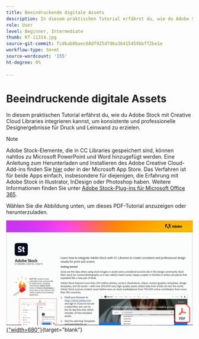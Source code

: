 ```yaml
---
title: Beeindruckende digitale Assets
description: In diesem praktischen Tutorial erfährst du, wie du Adobe Stock mit Creative Cloud Libraries integrierst, um konsistente und professionelle Designergebnisse für Druck und Leinwand zu erzielen
role: User
level: Beginner, Intermediate
thumb: KT-11314.jpg
source-git-commit: fcdbab0baec68df925d7d6a36415459bbff2be1e
workflow-type: tm+mt
source-wordcount: '155'
ht-degree: 0%

---
```


# Beeindruckende digitale Assets

In diesem praktischen Tutorial erfährst du, wie du Adobe Stock mit Creative Cloud Libraries integrieren kannst, um konsistente und professionelle Designergebnisse für Druck und Leinwand zu erzielen.

>[!NOTE]
>
>Adobe Stock-Elemente, die in CC Libraries gespeichert sind, können nahtlos zu Microsoft PowerPoint und Word hinzugefügt werden. Eine Anleitung zum Herunterladen und Installieren des Adobe Creative Cloud-Add-ins finden Sie [hier](https://helpx.adobe.com/creative-cloud/help/libraries-addin-microsoft-office.html) oder in der Microsoft App Store. Das Verfahren ist für beide Apps einfach, insbesondere für diejenigen, die Erfahrung mit Adobe Stock in Illustrator, InDesign oder Photoshop haben. Weitere Informationen finden Sie unter [Adobe Stock-Plug-ins für Microsoft Office 365](https://helpx.adobe.com/stock/help/microsoft-office-plug-ins.html).

Wählen Sie die Abbildung unten, um dieses PDF-Tutorial anzuzeigen oder herunterzuladen.

[![Bild der ersten Seite des Tutorials](assets/Stunningdigitalassets.png){&quot;width=680&quot;}](assets/Stunning-Digital-Assets.pdf){target=&quot;blank&quot;}
